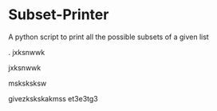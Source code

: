 # Subset-Printer
A python script to print all the possible subsets of a given list

 .
jxksnwwk

jxksnwwk

msksksksw



givezkskskakmss
et3e3tg3
